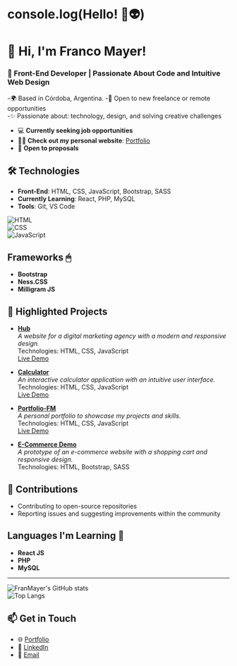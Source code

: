 # console.log(Hello! 🚀👽)

# 👋 Hi, I'm Franco Mayer!  

### 🚀 Front-End Developer | Passionate About Code and Intuitive Web Design  
  

-🌍 Based in Córdoba, Argentina. 
-🎯 Open to new freelance or remote opportunities  
-✨ Passionate about: technology, design, and solving creative challenges  
- 💻 **Currently seeking job opportunities**  
- 👨‍💻 **Check out my personal website**: [Portfolio](https://portfolio-fm.vercel.app)  
- 🙌 **Open to proposals**

## 🛠️ Technologies  
- **Front-End**: HTML, CSS, JavaScript, Bootstrap, SASS  
- **Currently Learning**: React, PHP, MySQL  
- **Tools**: Git, VS Code  

![HTML](https://img.shields.io/badge/-HTML-orange?style=flat-square)  
![CSS](https://img.shields.io/badge/-CSS-blue?style=flat-square)  
![JavaScript](https://img.shields.io/badge/-JavaScript-yellow?style=flat-square)  

## Frameworks 🖱

- **Bootstrap**  
- **Ness.CSS**  
- **Milligram JS**

## 🌟 Highlighted Projects

- **[Hub](https://github.com/FranMayer/hub)**  
  _A website for a digital marketing agency with a modern and responsive design._  
  Technologies: HTML, CSS, JavaScript  
  [Live Demo](https://franmayer.github.io/hub/)

- **[Calculator](https://github.com/FranMayer/calculator)**  
  _An interactive calculator application with an intuitive user interface._  
  Technologies: HTML, CSS, JavaScript  
  [Live Demo](https://franmayer.github.io/calculator/)

- **[Portfolio-FM](https://github.com/FranMayer/Portfolio-FM)**  
  _A personal portfolio to showcase my projects and skills._  
  Technologies: HTML, CSS, JavaScript  
  [Live Demo](https://portfolio-fm.vercel.app/)

- **[E-Commerce Demo](https://github.com/FranMayer/ecommerce-project)**  
  _A prototype of an e-commerce website with a shopping cart and responsive design._  
  Technologies: HTML, Bootstrap, SASS  

    
## 🤝 Contributions  
- Contributing to open-source repositories  
- Reporting issues and suggesting improvements within the community  


## Languages I'm Learning 🌱

- **React JS**  
- **PHP**  
- **MySQL**

---

![FranMayer's GitHub stats](https://github-readme-stats.vercel.app/api?username=FranMayer&show_icons=true&theme=radical)  
![Top Langs](https://github-readme-stats.vercel.app/api/top-langs/?username=FranMayer&layout=compact&theme=radical)  


## 📫 Get in Touch  
- 🌐 [Portfolio](https://portfolio-fm.vercel.app)  
- 💼 [LinkedIn](https://linkedin.com/in/franco-mayer)  
- 📧 [Email](mailto:francomayer96@outlook.com)  

